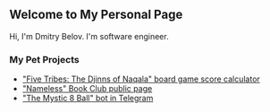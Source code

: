 ## Welcome to My Personal Page

Hi, I'm Dmitry Belov. I'm software engineer.

### My Pet Projects

- ["Five Tribes: The Djinns of Naqala" board game score calculator](https://bdream.github.io/five-tribes-board-game-calculator/)
- ["Nameless" Book Club public page](http://namelessbookclub.tilda.ws/)
- ["The Mystic 8 Ball" bot in Telegram](https://t.me/mystic8ballbot)
